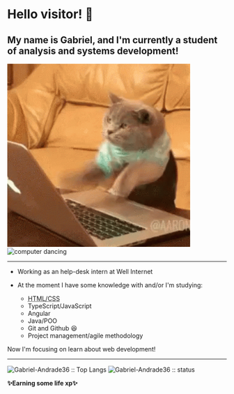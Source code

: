 <h1>Hello visitor! 👀</h1>

<h2>My name is <a href="https://www.linkedin.com/in/gabriel-andrade-corrêa-b5463918a/" target="_blank" rel="external" style=text-decoration:none>Gabriel</a>, and I'm currently a student of analysis and systems development!</h2>


<div style=display inline-block>

<img src="https://github.com/Gabriel-Andrade36/Gabriel-Andrade36/blob/main/cat.gif" alt="cat coding" height="420" width="420" align="center" >

<img src="https://github.com/Gabriel-Andrade36/Gabriel-Andrade36/blob/main/computer.gif" alt="computer dancing" height="420" width="420" align="center">
</div>
<hr>

- Working as an help-desk intern at <a href ="https://www.linkedin.com/company/well-internet" target="_blank" rel="external" style=text-decoration:none>Well Internet</a>

- At the moment I have some knowledge with and/or I'm studying:
  - <abbr title="Currently studying at 'Curso em vídeo' online course"> HTML/CSS </abrr>
  - <abrr title="Studying by myself, and soon I'll take a course about it"> TypeScript/JavaScript </abrr>
  - <abrr title="Currently learning while I'm doing my portfolio">Angular</abrr>
  - <abrr title="Currently studying at 'Curso em vídeo' online course and at college">Java/POO</abbr>
  - <abrr title="I did an introductory online course at 'Digital Inovvation One' and I keep  practicing and learning by myself">Git and Github</abbr>  😆
  - <abrr title="I did a online course about it at Unieducar and I have contact with scrum and kanban at my job">Project management/agile methodology


Now I'm focusing on learn about web development!
<hr>

<div style=display inline-block>
<img src="https://github-readme-stats.vercel.app/api/top-langs/?username=Gabriel-Andrade36&layout=compact&theme=highcontrast" alt="Gabriel-Andrade36 :: Top Langs" height="200" width="390" align="center">
<img src="https://github-readme-stats.vercel.app/api?username=Gabriel-Andrade36&hide=prs,issues&count_private=true&show_icons=true&theme=highcontrast" alt="Gabriel-Andrade36 :: status" height="190" width="422" align="center">
 </div>
 


<p align="left"><Strong>✨Earning some life xp✨</Strong></p>

